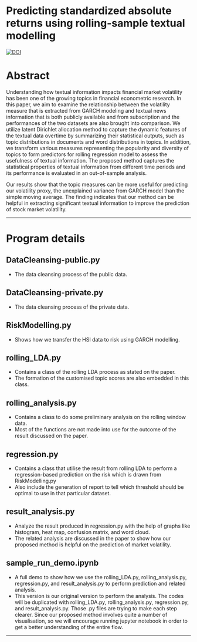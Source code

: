 
# Predicting standardized absolute returns using rolling-sample textual modelling

[![DOI](https://zenodo.org/badge/425697235.svg)](https://zenodo.org/badge/latestdoi/425697235)

# Abstract

Understanding how textual information impacts financial market volatility has been one of the growing topics in financial econometric research. In this paper, we aim to examine the relationship between the volatility measure that is extracted from GARCH modeling and textual news information that is both publicly available and from subscription and the performances of the two datasets are also brought into comparison. We utilize latent Dirichlet allocation method to capture the dynamic features of the textual data overtime by summarizing their statistical outputs, such as topic distributions in documents and word distributions in topics. In addition, we transform various measures representing the popularity and diversity of topics to form predictors for rolling regression model to assess the usefulness of textual information. The proposed method captures the statistical properties of textual information from different time periods and its performance is evaluated in an out-of-sample analysis. 

Our results show that the topic measures can be more useful for predicting our volatility proxy, the unexplained variance from GARCH model than the simple moving average. The finding indicates that our method can be helpful in extracting significant textual information to improve the prediction of stock market volatility. 

<hr />

# Program details

## DataCleansing-public.py
- The data cleansing process of the public data.

## DataCleansing-private.py
- The data cleansing process of the private data.

## RiskModelling.py
- Shows how we transfer the HSI data to risk using GARCH modelling.

## rolling_LDA.py
- Contains a class of the rolling LDA process as stated on the paper.
- The formation of the customised topic scores are also embedded in this class.

## rolling_analysis.py
- Contains a class to do some preliminary analysis on the rolling window data.
- Most of the functions are not made into use for the outcome of the result discussed on the paper.

## regression.py
- Contains a class that utilise the result from rolling LDA to perform a regression-based prediction on the risk which is drawn from RiskModelling.py
- Also include the generation of report to tell which threshold should be optimal to use in that particular dataset.

## result_analysis.py
- Analyze the result produced in regression.py with the help of graphs like histogram, heat map, confusion matrix, and word cloud.
- The related analysis are discussed in the paper to show how our proposed method is helpful on the prediction of market volatility.

## sample_run_demo.ipynb
- A full demo to show how we use the rolling_LDA.py, rolling_analysis.py, regression.py, and result_analysis.py to perform prediction and related analysis.
- This version is our original version to perform the analysis. The codes will be duplicated with rolling_LDA.py, rolling_analysis.py, regression.py, and result_analysis.py. Those .py files are trying to make each step clearer. Since our proposed method involves quite a number of visualisation, so we will encourage running jupyter notebook in order to get a better understanding of the entire flow.

<hr />
